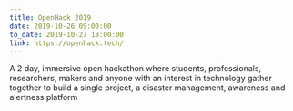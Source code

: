 ```yaml
---
title: OpenHack 2019
date: 2019-10-26 09:00:00
to_date: 2019-10-27 18:00:00
link: https://openhack.tech/
---
```


A 2 day, immersive open hackathon where students, professionals, researchers, makers and anyone with an interest in technology gather together to build a single project, a disaster management, awareness and alertness platform
